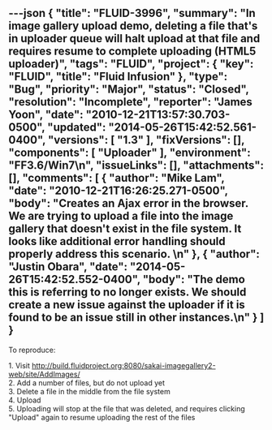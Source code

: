 ---json
{
  "title": "FLUID-3996",
  "summary": "In image gallery upload demo, deleting a file that's in uploader queue will halt upload at that file and requires resume to complete uploading (HTML5 uploader)",
  "tags": "FLUID",
  "project": {
    "key": "FLUID",
    "title": "Fluid Infusion"
  },
  "type": "Bug",
  "priority": "Major",
  "status": "Closed",
  "resolution": "Incomplete",
  "reporter": "James Yoon",
  "date": "2010-12-21T13:57:30.703-0500",
  "updated": "2014-05-26T15:42:52.561-0400",
  "versions": [
    "1.3"
  ],
  "fixVersions": [],
  "components": [
    "Uploader"
  ],
  "environment": "FF3.6/Win7\n",
  "issueLinks": [],
  "attachments": [],
  "comments": [
    {
      "author": "Mike Lam",
      "date": "2010-12-21T16:26:25.271-0500",
      "body": "Creates an Ajax error in the browser.   We are trying to upload a file into the image gallery that doesn't exist in the file system.  It looks like additional error handling should properly address this scenario.&#x20;\n"
    },
    {
      "author": "Justin Obara",
      "date": "2014-05-26T15:42:52.552-0400",
      "body": "The demo this is referring to no longer exists. We should create a new issue against the uploader if it is found to be an issue still in other instances.\n"
    }
  ]
}
---
To reproduce:

1\. Visit <http://build.fluidproject.org:8080/sakai-imagegallery2-web/site/AddImages/>\
2\. Add a number of files, but do not upload yet\
3\. Delete a file in the middle from the file system\
4\. Upload\
5\. Uploading will stop at the file that was deleted, and requires clicking "Upload" again to resume uploading the rest of the files

        